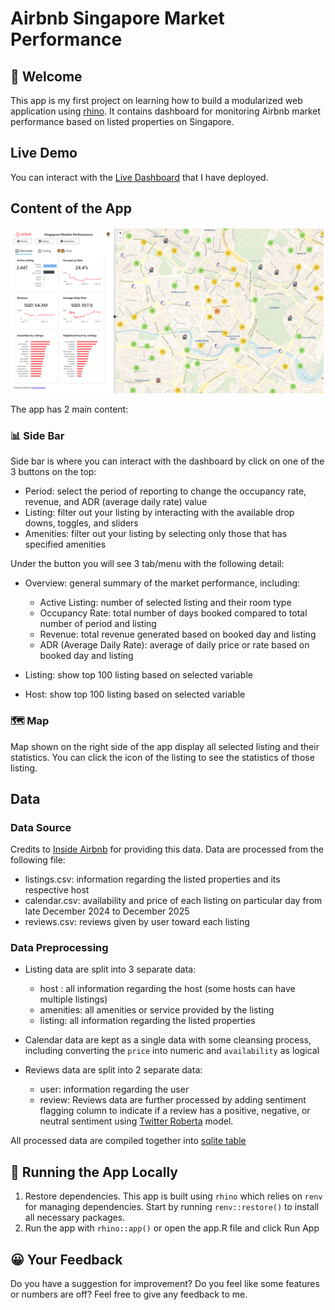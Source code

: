 # Airbnb Singapore Market Performance

## 👋 Welcome

This app is my first project on learning how to build a modularized web application using [rhino](https://www.appsilon.com/rhinoverse/rhino). It contains dashboard for monitoring Airbnb market performance based on listed properties on Singapore. 

## Live Demo

You can interact with the [Live Dashboard](https://argaadya.shinyapps.io/airbnb_market_performance/) that I have deployed.

## Content of the App

<p align="center">
<img src="asset_github/main_page.PNG">
</p>

The app has 2 main content:

### 📊 Side Bar

Side bar is where you can interact with the dashboard by click on one of the 3 buttons on the top:

* Period: select the period of reporting to change the occupancy rate, revenue, and ADR (average daily rate) value
* Listing: filter out your listing by interacting with the available drop downs, toggles, and sliders
* Amenities: filter out your listing by selecting only those that has specified amenities

Under the button you will see 3 tab/menu with the following detail:

* Overview: general summary of the market performance, including:
  
  * Active Listing: number of selected listing and their room type
  * Occupancy Rate: total number of days booked compared to total number of period and listing
  * Revenue: total revenue generated based on booked day and listing
  * ADR (Average Daily Rate): average of daily price or rate based on booked day and listing

* Listing: show top 100 listing based on selected variable
* Host: show top 100 listing based on selected variable

### 🗺️ Map

Map shown on the right side of the app display all selected listing and their statistics. You can click the icon of the listing to see the statistics of those listing.

## Data

### Data Source

Credits to [Inside Airbnb](https://insideairbnb.com/get-the-data/) for providing this data. Data are processed from the following file:

* listings.csv: information regarding the listed properties and its respective host
* calendar.csv: availability and price of each listing on particular day from late December 2024 to December 2025
* reviews.csv: reviews given by user toward each listing

### Data Preprocessing

* Listing data are split into 3 separate data:

  * host : all information regarding the host (some hosts can have multiple listings)
  * amenities: all amenities or service provided by the listing
  * listing: all information regarding the listed properties

* Calendar data  are kept as a single data with some cleansing process, including converting the `price` into numeric and `availability` as logical

* Reviews data are split into 2 separate data:

  * user: information regarding the user  
  * review: Reviews data are further processed by adding sentiment flagging column to indicate if a review has a positive, negative, or neutral sentiment using [Twitter Roberta](https://huggingface.co/cardiffnlp/twitter-roberta-base) model.

All processed data are compiled together into [sqlite table](https://github.com/Argaadya/airbnb_market_performance/tree/main/data)

## 🏃 Running the App Locally

1. Restore dependencies. This app is built using `rhino` which relies on `renv` for managing dependencies. Start by running `renv::restore()` to install all necessary packages.
2. Run the app with `rhino::app()` or open the app.R file and click Run App

## 😀 Your Feedback

Do you have a suggestion for improvement? Do you feel like some features or numbers are off? Feel free to give any feedback to me.
